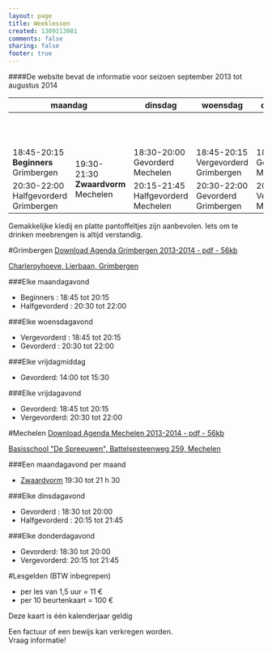 ```yaml
--- 
layout: page
title: Weeklessen
created: 1309113981
comments: false
sharing: false
footer: true
---
```


####De website bevat de informatie voor seizoen september 2013 tot augustus 2014

<table>
<thead>
<tr>
	<th colspan=2>maandag</th>
	<th>dinsdag</th>
	<th>woensdag</th>
	<th>donderdag</th>
	<th>vrijdag</th>
</tr>
</thead>
<tbody>
<tr>
	<td colspan=2>&nbsp;</td>
	<td>&nbsp;</td>
	<td>&nbsp;</td>
	<td>&nbsp;</td>
	<td>14:00-15:30 Gevorderd Grimbergen </td>
</tr>
<tr>
	<td>18:45-20:15 <strong>Beginners</strong> Grimbergen </td>
	<td rowspan=2 >19:30-21:30 <strong>Zwaardvorm</strong> Mechelen </td>
	<td>18:30-20:00 Gevorderd Mechelen </td>
	<td>18:45-20:15 Vergevorderd Grimbergen </td>
	<td>18:30-20:00 Gevorderd Mechelen </td>
	<td>18:45-20:15 Gevorderd Grimbergen </td>
</tr>
<tr>
	<td>20:30-22:00 Halfgevorderd Grimbergen </td>
	<td> 20:15-21:45 Halfgevorderd Mechelen </td>
	<td> 20:30-22:00 Gevorderd Grimbergen </td>
	<td> 20:15-21:45 Vergevorderd Mechelen </td>
	<td> 20:30-22:00 Vergevorderd Grimbergen </td>
</tr>
</tbody>
</table>


Gemakkelijke kledij en platte pantoffeltjes zijn aanbevolen. Iets om te drinken meebrengen is altijd verstandig.

#Grimbergen
[Download Agenda Grimbergen 2013-2014 - pdf - 56kb](/flyers/Agenda_Grimbergen_2013-2014.pdf)

[Charleroyhoeve, Lierbaan, Grimbergen](https://maps.google.be/maps?q=Charleroyhoeve&hl=en&cid=8409502946449306745&gl=BE&t=m&z=16&iwloc=A)

###Elke maandagavond
* Beginners : 18:45 tot 20:15
* Halfgevorderd : 20:30 tot 22:00

###Elke woensdagavond
* Vergevorderd : 18:45 tot 20:15
* Gevorderd : 20:30 tot 22:00

###Elke vrijdagmiddag
* Gevorderd: 14:00 tot 15:30

###Elke vrijdagavond
* Gevorderd: 18:45 tot 20:15
* Vergevorderd: 20:30 tot 22:00


#Mechelen
[Download Agenda Mechelen 2013-2014 - pdf - 56kb](/flyers/Agenda_Mechelen_2013-2014.pdf)

[Basisschool "De Spreeuwen", Battelsesteenweg 259, Mechelen](https://maps.google.be/maps?q=51.030872,4.461348&hl=en&num=1&gl=BE&t=m&z=16)

###Een maandagavond per maand
* [Zwaardvorm](../zwaardvorm/weeklessen.html) 19:30 tot 21 h 30

###Elke dinsdagavond
* Gevorderd : 18:30 tot 20:00
* Halfgevorderd : 20:15 tot 21:45

###Elke donderdagavond
* Gevorderd: 18:30 tot 20:00
* Vergevorderd: 20:15 tot 21:45
	
#Lesgelden (BTW inbegrepen)
* per les van 1,5 uur = 11 &euro;
* per 10 beurtenkaart = 100 &euro;

Deze kaart is één kalenderjaar geldig

Een factuur of een bewijs kan verkregen worden.  
Vraag informatie!

